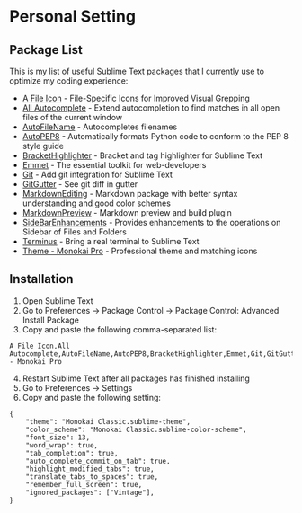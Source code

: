 # Personal Setting

## Package List

This is my list of useful Sublime Text packages that I currently use to optimize my coding experience:

- [A File Icon](https://packagecontrol.io/packages/A%20File%20Icon) - File-Specific Icons for Improved Visual Grepping
- [All Autocomplete](https://packagecontrol.io/packages/All%20Autocomplete) - Extend autocompletion to find matches in all open files of the current window
- [AutoFileName](https://packagecontrol.io/packages/AutoFileName) - Autocompletes filenames
- [AutoPEP8](https://packagecontrol.io/packages/AutoPEP8) - Automatically formats Python code to conform to the PEP 8 style guide
- [BracketHighlighter](https://packagecontrol.io/packages/BracketHighlighter) - Bracket and tag highlighter for Sublime Text 
- [Emmet](https://packagecontrol.io/packages/Emmet) - The essential toolkit for web-developers
- [Git](https://packagecontrol.io/packages/Git) - Add git integration for Sublime Text
- [GitGutter](https://packagecontrol.io/packages/GitGutter) - See git diff in gutter
- [MarkdownEditing](https://packagecontrol.io/packages/MarkdownEditing) - Markdown package with better syntax understanding and good color schemes
- [MarkdownPreview](https://packagecontrol.io/packages/MarkdownPreview) - Markdown preview and build plugin
- [SideBarEnhancements](https://packagecontrol.io/packages/SideBarEnhancements) - Provides enhancements to the operations on Sidebar of Files and Folders
- [Terminus](https://packagecontrol.io/packages/Terminus) - Bring a real terminal to Sublime Text
- [Theme - Monokai Pro](https://packagecontrol.io/packages/Theme%20-%20Monokai%20Pro) - Professional theme and matching icons

## Installation

1. Open Sublime Text
2. Go to Preferences -> Package Control -> Package Control: Advanced Install Package
3. Copy and paste the following comma-separated list:

```
A File Icon,All Autocomplete,AutoFileName,AutoPEP8,BracketHighlighter,Emmet,Git,GitGutter,MarkdownEditing,MarkdownPreview,SideBarEnhancements,Terminus,Theme - Monokai Pro
```

4. Restart Sublime Text after all packages has finished installing
5. Go to Preferences -> Settings
6. Copy and paste the following setting:

```
{
    "theme": "Monokai Classic.sublime-theme",
    "color_scheme": "Monokai Classic.sublime-color-scheme",
    "font_size": 13,
    "word_wrap": true,
    "tab_completion": true,
    "auto_complete_commit_on_tab": true,
    "highlight_modified_tabs": true,
    "translate_tabs_to_spaces": true,
    "remember_full_screen": true,
    "ignored_packages": ["Vintage"],
}
```
